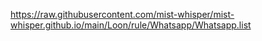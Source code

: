 https://raw.githubusercontent.com/mist-whisper/mist-whisper.github.io/main/Loon/rule/Whatsapp/Whatsapp.list
